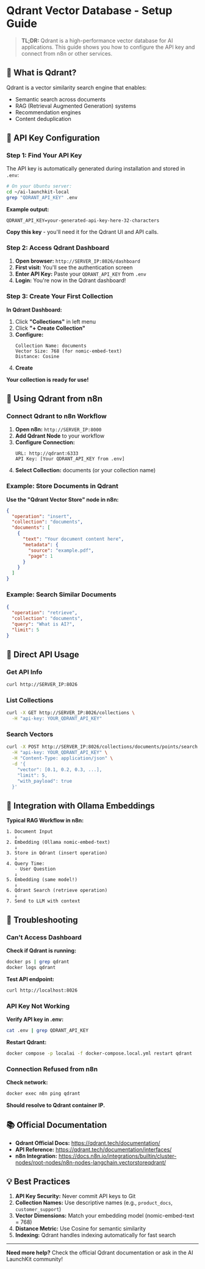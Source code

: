 # Qdrant Vector Database - Setup Guide

> **TL;DR:** Qdrant is a high-performance vector database for AI applications. This guide shows you how to configure the API key and connect from n8n or other services.

## 🎯 What is Qdrant?

Qdrant is a vector similarity search engine that enables:
- Semantic search across documents
- RAG (Retrieval Augmented Generation) systems
- Recommendation engines
- Content deduplication

## 🔐 API Key Configuration

### Step 1: Find Your API Key

The API key is automatically generated during installation and stored in `.env`:

```bash
# On your Ubuntu server:
cd ~/ai-launchkit-local
grep "QDRANT_API_KEY" .env
```

**Example output:**
```
QDRANT_API_KEY=your-generated-api-key-here-32-characters
```

**Copy this key** - you'll need it for the Qdrant UI and API calls.

### Step 2: Access Qdrant Dashboard

1. **Open browser:** `http://SERVER_IP:8026/dashboard`
2. **First visit:** You'll see the authentication screen
3. **Enter API Key:** Paste your `QDRANT_API_KEY` from `.env`
4. **Login:** You're now in the Qdrant dashboard!

### Step 3: Create Your First Collection

**In Qdrant Dashboard:**

1. Click **"Collections"** in left menu
2. Click **"+ Create Collection"**
3. **Configure:**
   ```
   Collection Name: documents
   Vector Size: 768 (for nomic-embed-text)
   Distance: Cosine
   ```
4. **Create**

**Your collection is ready for use!**

## 🔌 Using Qdrant from n8n

### Connect Qdrant to n8n Workflow

1. **Open n8n:** `http://SERVER_IP:8000`
2. **Add Qdrant Node** to your workflow
3. **Configure Connection:**
   ```
   URL: http://qdrant:6333
   API Key: [Your QDRANT_API_KEY from .env]
   ```
4. **Select Collection:** documents (or your collection name)

### Example: Store Documents in Qdrant

**Use the "Qdrant Vector Store" node in n8n:**

```json
{
  "operation": "insert",
  "collection": "documents",
  "documents": [
    {
      "text": "Your document content here",
      "metadata": {
        "source": "example.pdf",
        "page": 1
      }
    }
  ]
}
```

### Example: Search Similar Documents

```json
{
  "operation": "retrieve",
  "collection": "documents",
  "query": "What is AI?",
  "limit": 5
}
```

## 📡 Direct API Usage

### Get API Info

```bash
curl http://SERVER_IP:8026
```

### List Collections

```bash
curl -X GET http://SERVER_IP:8026/collections \
  -H "api-key: YOUR_QDRANT_API_KEY"
```

### Search Vectors

```bash
curl -X POST http://SERVER_IP:8026/collections/documents/points/search \
  -H "api-key: YOUR_QDRANT_API_KEY" \
  -H "Content-Type: application/json" \
  -d '{
    "vector": [0.1, 0.2, 0.3, ...],
    "limit": 5,
    "with_payload": true
  }'
```

## 🤝 Integration with Ollama Embeddings

**Typical RAG Workflow in n8n:**

```
1. Document Input
   ↓
2. Embedding (Ollama nomic-embed-text)
   ↓
3. Store in Qdrant (insert operation)
   ↓
4. Query Time:
   - User Question
   ↓
5. Embedding (same model!)
   ↓
6. Qdrant Search (retrieve operation)
   ↓
7. Send to LLM with context
```

## 🔧 Troubleshooting

### Can't Access Dashboard

**Check if Qdrant is running:**
```bash
docker ps | grep qdrant
docker logs qdrant
```

**Test API endpoint:**
```bash
curl http://localhost:8026
```

### API Key Not Working

**Verify API key in .env:**
```bash
cat .env | grep QDRANT_API_KEY
```

**Restart Qdrant:**
```bash
docker compose -p localai -f docker-compose.local.yml restart qdrant
```

### Connection Refused from n8n

**Check network:**
```bash
docker exec n8n ping qdrant
```

**Should resolve to Qdrant container IP.**

## 📚 Official Documentation

- **Qdrant Official Docs:** https://qdrant.tech/documentation/
- **API Reference:** https://qdrant.tech/documentation/interfaces/
- **n8n Integration:** https://docs.n8n.io/integrations/builtin/cluster-nodes/root-nodes/n8n-nodes-langchain.vectorstoreqdrant/

## 💡 Best Practices

1. **API Key Security:** Never commit API keys to Git
2. **Collection Names:** Use descriptive names (e.g., `product_docs`, `customer_support`)
3. **Vector Dimensions:** Match your embedding model (nomic-embed-text = 768)
4. **Distance Metric:** Use Cosine for semantic similarity
5. **Indexing:** Qdrant handles indexing automatically for fast search

---

**Need more help?** Check the official Qdrant documentation or ask in the AI LaunchKit community!
